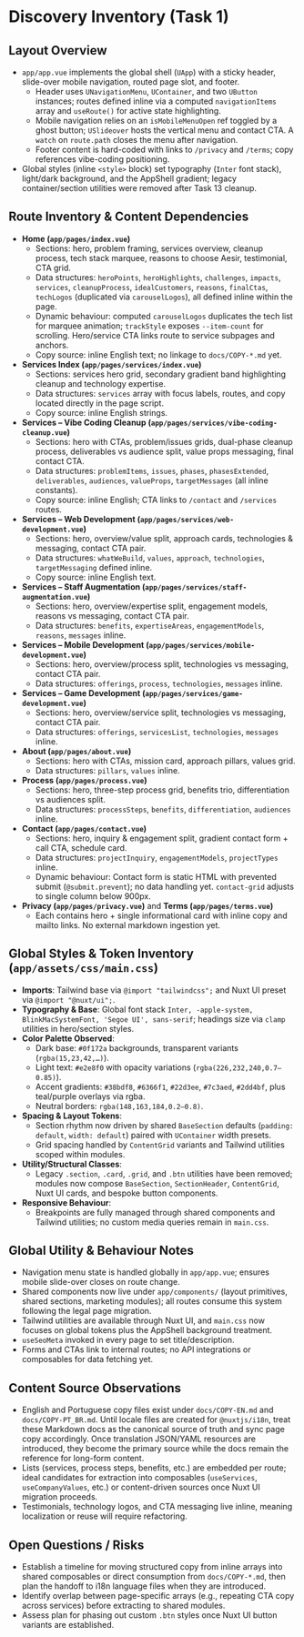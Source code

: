 # Discovery Inventory (Task 1)

## Layout Overview
- `app/app.vue` implements the global shell (`UApp`) with a sticky header, slide-over mobile navigation, routed page slot, and footer.
  - Header uses `UNavigationMenu`, `UContainer`, and two `UButton` instances; routes defined inline via a computed `navigationItems` array and `useRoute()` for active state highlighting.
  - Mobile navigation relies on an `isMobileMenuOpen` ref toggled by a ghost button; `USlideover` hosts the vertical menu and contact CTA. A `watch` on `route.path` closes the menu after navigation.
  - Footer content is hard-coded with links to `/privacy` and `/terms`; copy references vibe-coding positioning.
- Global styles (inline `<style>` block) set typography (`Inter` font stack), light/dark background, and the AppShell gradient; legacy container/section utilities were removed after Task 13 cleanup.

## Route Inventory & Content Dependencies
- **Home (`app/pages/index.vue`)**
  - Sections: hero, problem framing, services overview, cleanup process, tech stack marquee, reasons to choose Aesir, testimonial, CTA grid.
  - Data structures: `heroPoints`, `heroHighlights`, `challenges`, `impacts`, `services`, `cleanupProcess`, `idealCustomers`, `reasons`, `finalCtas`, `techLogos` (duplicated via `carouselLogos`), all defined inline within the page.
  - Dynamic behaviour: computed `carouselLogos` duplicates the tech list for marquee animation; `trackStyle` exposes `--item-count` for scrolling. Hero/service CTA links route to service subpages and anchors.
  - Copy source: inline English text; no linkage to `docs/COPY-*.md` yet.
- **Services Index (`app/pages/services/index.vue`)**
  - Sections: services hero grid, secondary gradient band highlighting cleanup and technology expertise.
  - Data structures: `services` array with focus labels, routes, and copy located directly in the page script.
  - Copy source: inline English strings.
- **Services – Vibe Coding Cleanup (`app/pages/services/vibe-coding-cleanup.vue`)**
  - Sections: hero with CTAs, problem/issues grids, dual-phase cleanup process, deliverables vs audience split, value props messaging, final contact CTA.
  - Data structures: `problemItems`, `issues`, `phases`, `phasesExtended`, `deliverables`, `audiences`, `valueProps`, `targetMessages` (all inline constants).
  - Copy source: inline English; CTA links to `/contact` and `/services` routes.
- **Services – Web Development (`app/pages/services/web-development.vue`)**
  - Sections: hero, overview/value split, approach cards, technologies & messaging, contact CTA pair.
  - Data structures: `whatWeBuild`, `values`, `approach`, `technologies`, `targetMessaging` defined inline.
  - Copy source: inline English text.
- **Services – Staff Augmentation (`app/pages/services/staff-augmentation.vue`)**
  - Sections: hero, overview/expertise split, engagement models, reasons vs messaging, contact CTA pair.
  - Data structures: `benefits`, `expertiseAreas`, `engagementModels`, `reasons`, `messages` inline.
- **Services – Mobile Development (`app/pages/services/mobile-development.vue`)**
  - Sections: hero, overview/process split, technologies vs messaging, contact CTA pair.
  - Data structures: `offerings`, `process`, `technologies`, `messages` inline.
- **Services – Game Development (`app/pages/services/game-development.vue`)**
  - Sections: hero, overview/service split, technologies vs messaging, contact CTA pair.
  - Data structures: `offerings`, `servicesList`, `technologies`, `messages` inline.
- **About (`app/pages/about.vue`)**
  - Sections: hero with CTAs, mission card, approach pillars, values grid.
  - Data structures: `pillars`, `values` inline.
- **Process (`app/pages/process.vue`)**
  - Sections: hero, three-step process grid, benefits trio, differentiation vs audiences split.
  - Data structures: `processSteps`, `benefits`, `differentiation`, `audiences` inline.
- **Contact (`app/pages/contact.vue`)**
  - Sections: hero, inquiry & engagement split, gradient contact form + call CTA, schedule card.
  - Data structures: `projectInquiry`, `engagementModels`, `projectTypes` inline.
  - Dynamic behaviour: Contact form is static HTML with prevented submit (`@submit.prevent`); no data handling yet. `contact-grid` adjusts to single column below 900px.
- **Privacy (`app/pages/privacy.vue`)** and **Terms (`app/pages/terms.vue`)**
  - Each contains hero + single informational card with inline copy and mailto links. No external markdown ingestion yet.

## Global Styles & Token Inventory (`app/assets/css/main.css`)
- **Imports**: Tailwind base via `@import "tailwindcss";` and Nuxt UI preset via `@import "@nuxt/ui";`.
- **Typography & Base**: Global font stack `Inter, -apple-system, BlinkMacSystemFont, 'Segoe UI', sans-serif`; headings size via `clamp` utilities in hero/section styles.
- **Color Palette Observed**:
  - Dark base: `#0f172a` backgrounds, transparent variants (`rgba(15,23,42,…)`).
  - Light text: `#e2e8f0` with opacity variations (`rgba(226,232,240,0.7–0.85)`).
  - Accent gradients: `#38bdf8`, `#6366f1`, `#22d3ee`, `#7c3aed`, `#2dd4bf`, plus teal/purple overlays via rgba.
  - Neutral borders: `rgba(148,163,184,0.2–0.8)`.
- **Spacing & Layout Tokens**:
  - Section rhythm now driven by shared `BaseSection` defaults (`padding: default`, `width: default`) paired with `UContainer` width presets.
  - Grid spacing handled by `ContentGrid` variants and Tailwind utilities scoped within modules.
- **Utility/Structural Classes**:
  - Legacy `.section`, `.card`, `.grid`, and `.btn` utilities have been removed; modules now compose `BaseSection`, `SectionHeader`, `ContentGrid`, Nuxt UI cards, and bespoke button components.
- **Responsive Behaviour**:
  - Breakpoints are fully managed through shared components and Tailwind utilities; no custom media queries remain in `main.css`.

## Global Utility & Behaviour Notes
- Navigation menu state is handled globally in `app/app.vue`; ensures mobile slide-over closes on route change.
- Shared components now live under `app/components/` (layout primitives, shared sections, marketing modules); all routes consume this system following the legal page migration.
- Tailwind utilities are available through Nuxt UI, and `main.css` now focuses on global tokens plus the AppShell background treatment.
- `useSeoMeta` invoked in every page to set title/description.
- Forms and CTAs link to internal routes; no API integrations or composables for data fetching yet.

## Content Source Observations
- English and Portuguese copy files exist under `docs/COPY-EN.md` and `docs/COPY-PT_BR.md`. Until locale files are created for `@nuxtjs/i18n`, treat these Markdown docs as the canonical source of truth and sync page copy accordingly. Once translation JSON/YAML resources are introduced, they become the primary source while the docs remain the reference for long-form content.
- Lists (services, process steps, benefits, etc.) are embedded per route; ideal candidates for extraction into composables (`useServices`, `useCompanyValues`, etc.) or content-driven sources once Nuxt UI migration proceeds.
- Testimonials, technology logos, and CTA messaging live inline, meaning localization or reuse will require refactoring.

## Open Questions / Risks
- Establish a timeline for moving structured copy from inline arrays into shared composables or direct consumption from `docs/COPY-*.md`, then plan the handoff to i18n language files when they are introduced.
- Identify overlap between page-specific arrays (e.g., repeating CTA copy across services) before extracting to shared modules.
- Assess plan for phasing out custom `.btn` styles once Nuxt UI button variants are established.
